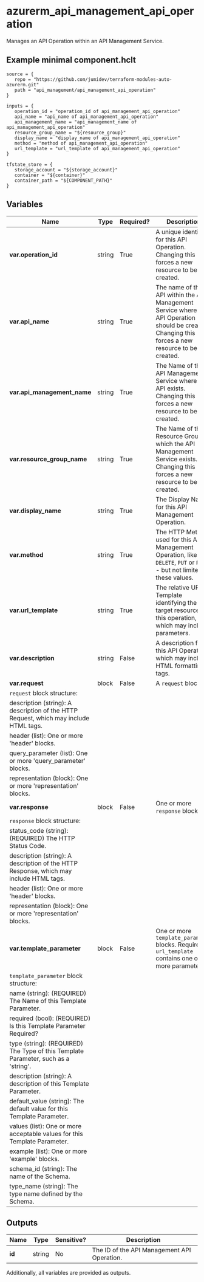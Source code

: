 # azurerm_api_management_api_operation

Manages an API Operation within an API Management Service.

## Example minimal component.hclt

```hcl
source = {
   repo = "https://github.com/jumidev/terraform-modules-auto-azurerm.git" 
   path = "api_management/api_management_api_operation" 
}

inputs = {
   operation_id = "operation_id of api_management_api_operation" 
   api_name = "api_name of api_management_api_operation" 
   api_management_name = "api_management_name of api_management_api_operation" 
   resource_group_name = "${resource_group}" 
   display_name = "display_name of api_management_api_operation" 
   method = "method of api_management_api_operation" 
   url_template = "url_template of api_management_api_operation" 
}

tfstate_store = {
   storage_account = "${storage_account}" 
   container = "${container}" 
   container_path = "${COMPONENT_PATH}" 
}

```

## Variables

| Name | Type | Required? |  Description |
| ---- | ---- | --------- |  ----------- |
| **var.operation_id** | string | True | A unique identifier for this API Operation. Changing this forces a new resource to be created. | 
| **var.api_name** | string | True | The name of the API within the API Management Service where this API Operation should be created. Changing this forces a new resource to be created. | 
| **var.api_management_name** | string | True | The Name of the API Management Service where the API exists. Changing this forces a new resource to be created. | 
| **var.resource_group_name** | string | True | The Name of the Resource Group in which the API Management Service exists. Changing this forces a new resource to be created. | 
| **var.display_name** | string | True | The Display Name for this API Management Operation. | 
| **var.method** | string | True | The HTTP Method used for this API Management Operation, like `GET`, `DELETE`, `PUT` or `POST` - but not limited to these values. | 
| **var.url_template** | string | True | The relative URL Template identifying the target resource for this operation, which may include parameters. | 
| **var.description** | string | False | A description for this API Operation, which may include HTML formatting tags. | 
| **var.request** | block | False | A `request` block. | 
| `request` block structure: || 
|   description (string): A description of the HTTP Request, which may include HTML tags. ||
|   header (list): One or more 'header' blocks. ||
|   query_parameter (list): One or more 'query_parameter' blocks. ||
|   representation (block): One or more 'representation' blocks. ||
| **var.response** | block | False | One or more `response` blocks. | 
| `response` block structure: || 
|   status_code (string): (REQUIRED) The HTTP Status Code. ||
|   description (string): A description of the HTTP Response, which may include HTML tags. ||
|   header (list): One or more 'header' blocks. ||
|   representation (block): One or more 'representation' blocks. ||
| **var.template_parameter** | block | False | One or more `template_parameter` blocks. Required if `url_template` contains one or more parameters. | 
| `template_parameter` block structure: || 
|   name (string): (REQUIRED) The Name of this Template Parameter. ||
|   required (bool): (REQUIRED) Is this Template Parameter Required? ||
|   type (string): (REQUIRED) The Type of this Template Parameter, such as a 'string'. ||
|   description (string): A description of this Template Parameter. ||
|   default_value (string): The default value for this Template Parameter. ||
|   values (list): One or more acceptable values for this Template Parameter. ||
|   example (list): One or more 'example' blocks. ||
|   schema_id (string): The name of the Schema. ||
|   type_name (string): The type name defined by the Schema. ||



## Outputs

| Name | Type | Sensitive? | Description |
| ---- | ---- | --------- | --------- |
| **id** | string | No  | The ID of the API Management API Operation. | 

Additionally, all variables are provided as outputs.

